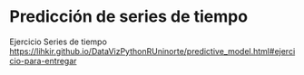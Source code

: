 # Predicción de series de tiempo

Ejercicio Series de tiempo
https://lihkir.github.io/DataVizPythonRUninorte/predictive_model.html#ejercicio-para-entregar
